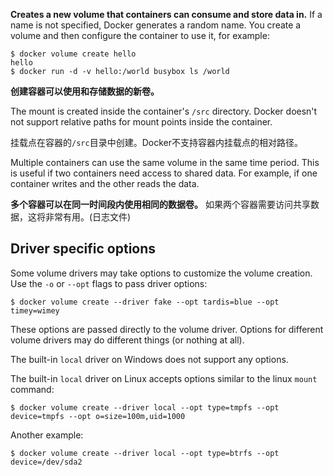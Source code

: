 
**Creates a new volume that containers can consume and store data in.** If a name
is not specified, Docker generates a random name. You create a volume and then
configure the container to use it, for example:

    $ docker volume create hello
    hello
    $ docker run -d -v hello:/world busybox ls /world

**创建容器可以使用和存储数据的新卷。**

The mount is created inside the container's `/src` directory. Docker doesn't
not support relative paths for mount points inside the container.

挂载点在容器的`/src`目录中创建。Docker不支持容器内挂载点的相对路径。

Multiple containers can use the same volume in the same time period. This is
useful if two containers need access to shared data. For example, if one
container writes and the other reads the data.

**多个容器可以在同一时间段内使用相同的数据卷。**
如果两个容器需要访问共享数据，这将非常有用。(日志文件)

## Driver specific options

Some volume drivers may take options to customize the volume creation. Use the
`-o` or `--opt` flags to pass driver options:

    $ docker volume create --driver fake --opt tardis=blue --opt timey=wimey

These options are passed directly to the volume driver. Options for different
volume drivers may do different things (or nothing at all).

The built-in `local` driver on Windows does not support any options.

The built-in `local` driver on Linux accepts options similar to the linux
`mount` command:

    $ docker volume create --driver local --opt type=tmpfs --opt device=tmpfs --opt o=size=100m,uid=1000

Another example:

    $ docker volume create --driver local --opt type=btrfs --opt device=/dev/sda2
